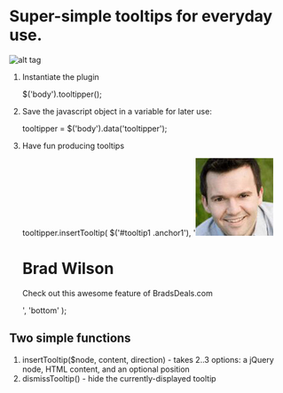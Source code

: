 # Super-simple tooltips for everyday use.

![alt tag](https://raw.github.com/davidjohnson91/tooltipper/master/assets/Tip-from-Brad.gif)

1.   Instantiate the plugin

        $('body').tooltipper();

2.    Save the javascript object in a variable for later use:
        
        tooltipper = $('body').data('tooltipper');

3.    Have fun producing tooltips

        tooltipper.insertTooltip(
          $('#tooltip1 .anchor1'),
          '<img src="assets/brad.jpg" class="avatar" /><h1 class="headline">Brad Wilson</h1><p>Check out this awesome feature of BradsDeals.com</p>',
          'bottom'
        );
      
## Two simple functions

1.    insertTooltip($node, content, direction) - takes 2..3 options: a jQuery node, HTML content, and an optional position
2.    dismissTooltip() - hide the currently-displayed tooltip
